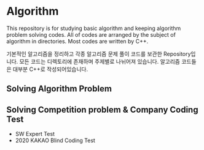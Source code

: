 # Algorithm
This repository is for studying basic algorithm and keeping algorithm problem solving codes. All of codes are arranged by the subject of algorithm in directories. Most codes are written by C++.

기본적인 알고리즘을 정리하고 각종 알고리즘 문제 풀이 코드를 보관한 Repository입니다. 모든 코드는 디렉토리에 존재하며 주제별로 나뉘어져 있습니다. 알고리즘 코드들은 대부분 C++로 작성되어있습니다.

## Solving Algorithm Problem

## Solving Competition problem & Company Coding Test
- SW Expert Test
- 2020 KAKAO Blind Coding Test

